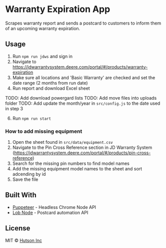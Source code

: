# Warranty Expiration App

Scrapes warranty report and sends a postcard to customers to inform them of an upcoming warranty expiration.

## Usage

1. Run `npm run jdws` and sign in
2. Navigate to https://jdwarrantysystem.deere.com/portal/#/products/warranty-expiration
3. Make sure all locations and 'Basic Warranty' are checked and set the date range (2 months from run date)
4. Run report and download Excel sheet

TODO: Add download powergard lists
TODO: Add move files into uploads folder
TODO: Add update the month/year in `src/config.js` to the date used in step 3

6. Run `npm run start`

### How to add missing equipment

1. Open the sheet found in `src/data/equipment.csv`
2. Navigate to the Pin Cross Reference section in JD Warranty System (https://jdwarrantysystem.deere.com/portal/#/products/pin-cross-reference)
3. Search for the missing pin numbers to find model names
4. Add the missing equipment model names to the sheet and sort adcending by id
5. Save the file

## Built With

* [Puppeteer](https://github.com/GoogleChrome/puppeteer) - Headless Chrome Node API
* [Lob Node](https://github.com/lob/lob-node) - Postcard automation API

## License

MIT © [Hutson Inc](https://www.hutsoninc.com)